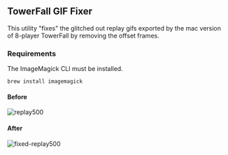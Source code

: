 ## TowerFall GIF Fixer

This utility "fixes" the glitched out replay gifs exported by the
mac version of 8-player TowerFall by removing the offset frames.

### Requirements

The ImageMagick CLI must be installed.

`brew install imagemagick`

#### Before

![replay500](https://user-images.githubusercontent.com/717690/27764672-afe0a6b0-5e53-11e7-874b-314f18012e6a.gif)

#### After

![fixed-replay500](https://user-images.githubusercontent.com/717690/27764674-b61c4188-5e53-11e7-8cfd-4d578cbd1cb2.gif)
